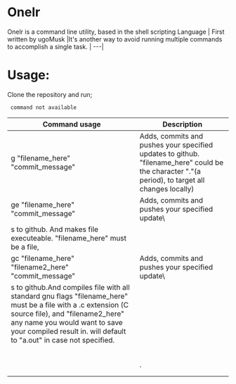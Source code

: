 # Onelr
Onelr is a command line utility, based in the shell scripting Language | First written by ugoMusk 
|It's another way to avoid running multiple commands to accomplish a single task. | ---|

# Usage:
Clone the repository and run;

```
 command not available

```

| Command usage | Description                                                                                                                                                                                        |
| ------ | -------------------------------------------------------------------------------------------------------------------------------------------------------------------------------------------------- |
| g "filename_here" "commit_message"   | Adds, commits and pushes your specified updates to github. "filename_here"  could be the character "."(a period), to target all changes locally)                                                                                                                             |
| ge "filename_here" "commit_message" | Adds, commits and pushes your specified update\
s to github. And makes file  executeable. "filename_here"  must be a file,                                                                                                                             |
| gc "filename_here" "filename2_here" "commit_message" | Adds, commits and pushes your specified update\
s to github.And compiles file with all standard gnu flags  "filename_here" must be a file with a .c extension (C source file), and "filename2_here" any name you would want to save your compiled result in. will default to "a.out" in case not specified.                                                                                                                                                        |
|        |                                                                                                                                                              |
|  |                                                                                                                                                            |
|  |                                                                            |
| |                                                                                                                                                                |
| |                                             |
| |.                                                |
| |                                             |
| |